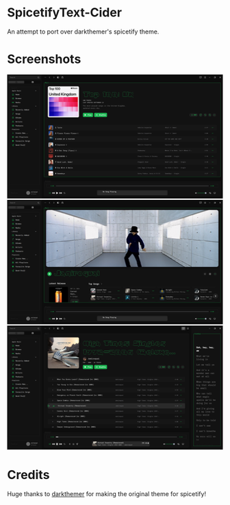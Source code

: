 # SpicetifyText-Cider
An attempt to port over darkthemer's spicetify theme.
# Screenshots
![ ](https://github.com/OctatonicSunrise/SpicetifyText-Cider/blob/main/screenshots/Screenshot_20240913_180759.png)
![ ](https://github.com/OctatonicSunrise/SpicetifyText-Cider/blob/main/screenshots/Screenshot_20240913_180846.png)
![ ](https://github.com/OctatonicSunrise/SpicetifyText-Cider/blob/main/screenshots/Screenshot_20240913_180910.png)
# Credits
Huge thanks to [darkthemer](https://github.com/darkthemer) for making the original theme for spicetify!

